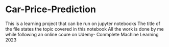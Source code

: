 # Car-Price-Prediction
This is a learning project that can be run on jupyter notebooks
The title of the file states the topic covered in this notebook 
All the work is done by me while following an online coure on Udemy- Conmplete Machine Learning 2023
